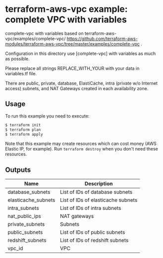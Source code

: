 # terraform-aws-vpc example: complete VPC with variables

complete-vpc with variables based on terraform-aws-vpc/examples/complete-vpc/ https://github.com/terraform-aws-modules/terraform-aws-vpc/tree/master/examples/complete-vpc .

Configuration in this directory use [complete-vpc] with variables as much as possible.

Please replace all strings REPLACE_WITH_YOUR with your data in variables.tf file.

There are public, private, database, ElastiCache, intra (private w/o Internet access) subnets, and NAT Gateways created in each availability zone.



## Usage

To run this example you need to execute:

```bash
$ terraform init
$ terraform plan
$ terraform apply
```

Note that this example may create resources which can cost money (AWS Elastic IP, for example). Run `terraform destroy` when you don't need these resources.

<!-- BEGINNING OF PRE-COMMIT-TERRAFORM DOCS HOOK -->

## Outputs

| Name | Description |
|------|-------------|
| database_subnets | List of IDs of database subnets |
| elasticache_subnets | List of IDs of elasticache subnets |
| intra_subnets | List of IDs of intra subnets |
| nat_public_ips | NAT gateways |
| private_subnets | Subnets |
| public_subnets | List of IDs of public subnets |
| redshift_subnets | List of IDs of redshift subnets |
| vpc_id | VPC |

<!-- END OF PRE-COMMIT-TERRAFORM DOCS HOOK -->
